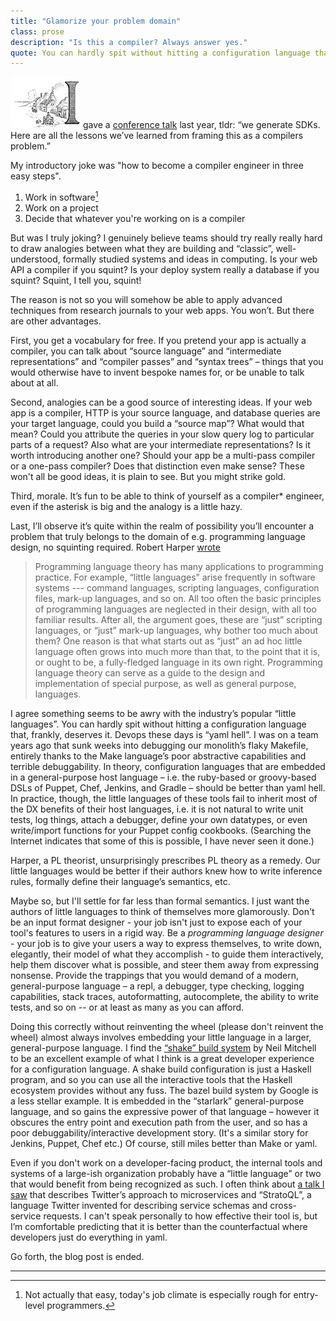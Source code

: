 ```yaml
---
title: "Glamorize your problem domain"
class: prose
description: "Is this a compiler? Always answer yes."
quote: You can hardly spit without hitting a configuration language that, frankly, deserves it. 
---
```


<img src="../images/dropCapI2.jpg" alt="I" class="dropCap"/> gave a [conference talk](https://thestrangeloop.com/2021/artisanal-machine-generated-api-libraries.html) last year, tldr: “we generate SDKs. Here are all the lessons we’ve learned from framing this as a compilers problem.”

My introductory joke was "how to become a compiler engineer in three easy steps".

  1. Work in software[^1]
  2. Work on a project
  3. Decide that whatever you're working on is a compiler

But was I truly joking? I genuinely believe teams should try really really hard to draw analogies between what they are building and “classic”, well-understood, formally studied systems and ideas in computing. Is your web API a compiler if you squint? Is your deploy system really a database if you squint? Squint, I tell you, squint!

The reason is not so you will somehow be able to apply advanced techniques from research journals to your web apps. You won’t. But there are other advantages.

First, you get a vocabulary for free. If you pretend your app is actually a compiler, you can talk about “source language” and “intermediate representations” and “compiler passes” and “syntax trees” – things that you would otherwise have to invent bespoke names for, or be unable to talk about at all. 

Second, analogies can be a good source of interesting ideas. If your web app is a compiler, HTTP is your source language, and database queries are your target language, could you build a “source map”? What would that mean? Could you attribute the queries in your slow query log to particular parts of a request? Also what are your intermediate representations? Is it worth introducing another one? Should your app be a multi-pass compiler or a one-pass compiler? Does that distinction even make sense? These won't all be good ideas, it is plain to see. But you might strike gold.

Third, morale. It’s fun to be able to think of yourself as a compiler* engineer, even if the asterisk is big and the analogy is a little hazy.

Last, I’ll observe it’s quite within the realm of possibility you’ll encounter a problem that truly belongs to the domain of e.g. programming language design, no squinting required. Robert Harper [wrote](https://www.andrew.cmu.edu/course/15-312/phil.html)

> Programming language theory has many applications to programming practice. For example, “little languages” arise frequently in software systems --- command languages, scripting languages, configuration files, mark-up languages, and so on. All too often the basic principles of programming languages are neglected in their design, with all too familiar results. After all, the argument goes, these are “just” scripting languages, or “just” mark-up languages, why bother too much about them? One reason is that what starts out as “just” an ad hoc little language often grows into much more than that, to the point that it is, or ought to be, a fully-fledged language in its own right. Programming language theory can serve as a guide to the design and implementation of special purpose, as well as general purpose, languages. 

I agree something seems to be awry with the industry’s popular “little languages”. You can hardly spit without hitting a configuration language that, frankly, deserves it. Devops these days is “yaml hell”. I was on a team years ago that sunk weeks into debugging our monolith’s flaky Makefile, entirely thanks to the Make language’s poor abstractive capabilities and terrible debuggability. In theory, configuration languages that are embedded in a general-purpose host language – i.e. the ruby-based or groovy-based DSLs of Puppet, Chef, Jenkins, and Gradle – should be better than yaml hell. In practice, though, the little languages of these tools fail to inherit most of the DX benefits of their host languages, i.e. it is not natural to write unit tests, log things, attach a debugger, define your own datatypes, or even write/import functions for your Puppet config cookbooks. (Searching the Internet indicates that some of this is possible, I have never seen it done.)

Harper, a PL theorist, unsurprisingly prescribes PL theory as a remedy. Our little languages would be better if their authors knew how to write inference rules, formally define their language’s semantics, etc. 

Maybe so, but I'll settle for far less than formal semantics. I just want the authors of little languages to think of themselves more glamorously. Don't be an input format designer - your job isn't just to expose each of your tool's features to users in a rigid way. Be a *programming language designer* - your job is to give your users a way to express themselves, to write down, elegantly, their model of what they accomplish - to guide them interactively, help them discover what is possible, and steer them away from expressing nonsense.  Provide the trappings that you would demand of a modern, general-purpose language – a repl, a debugger, type checking, logging capabilities, stack traces, autoformatting, autocomplete, the ability to write tests, and so on -- or at least as many as you can afford. 

Doing this correctly without reinventing the wheel (please don't reinvent the wheel) almost always involves embedding your little language in a larger, general-purpose language. I find the [“shake” build system](https://shakebuild.com/) by Neil Mitchell to be an excellent example of what I think is a great developer experience for a configuration language. A shake build configuration is just a Haskell program, and so you can use all the interactive tools that the Haskell ecosystem provides without any fuss. The bazel build system by Google is a less stellar example. It is embedded in the “starlark” general-purpose language, and so gains the expressive power of that language – however it obscures the entry point and execution path from the user, and so has a poor debuggability/interactive development story. (It's a similar story for Jenkins, Puppet, Chef etc.) Of course, still miles better than Make or yaml.

Even if you don't work on a developer-facing product, the internal tools and systems of a large-ish organization probably have a “little language” or two that would benefit from being recognized as such. I often think about [a talk I saw](https://thestrangeloop.com/2018/leverage-vs-autonomy-in-a-large-software-system.html) that describes Twitter’s approach to microservices and “StratoQL”, a language Twitter invented for describing service schemas and cross-service requests. I can't speak personally to how effective their tool is, but I’m comfortable predicting that it is better than the counterfactual where developers just do everything in yaml.

Go forth, the blog post is ended.

---

[^1]: Not actually that easy, today's job climate is especially rough for entry-level programmers.
